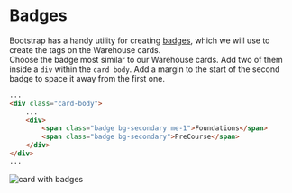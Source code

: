 # Badges
Bootstrap has a handy utility for creating [badges](https://getbootstrap.com/docs/5.0/components/badge/), which we will use to create the tags on the Warehouse cards.
<br/>
Choose the badge most similar to our Warehouse cards. Add two of them inside a `div` within the `card body`. Add a margin to the start of the second badge to space it away from the first one.
<br/>
```html
...
<div class="card-body">
    ...
    <div>
        <span class="badge bg-secondary me-1">Foundations</span>
        <span class="badge bg-secondary">PreCourse</span>
    </div>
</div>
...
```
![card with badges](https://user-images.githubusercontent.com/18662979/156926331-27161068-9a41-4821-8266-844e3c0cff7b.JPG)


